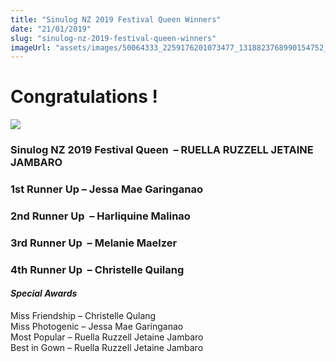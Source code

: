 ```yaml
---
title: "Sinulog NZ 2019 Festival Queen Winners"
date: "21/01/2019"
slug: "sinulog-nz-2019-festival-queen-winners"
imageUrl: "assets/images/50064333_2259176201073477_1318823768990154752_n.jpg"
---
```


Congratulations !
=================

![](https://i0.wp.com/santonino-nz.org/wp-content/uploads/2019/01/50064333_2259176201073477_1318823768990154752_n.jpg?resize=489%2C732)

### Sinulog NZ 2019 Festival Queen  – RUELLA RUZZELL JETAINE JAMBARO

### 1st Runner Up – Jessa Mae Garinganao

### 2nd Runner Up  – Harliquine Malinao

### 3rd Runner Up  – Melanie Maelzer

### 4th Runner Up  – Christelle Quilang

#### _Special Awards_  
Miss Friendship – Christelle Qulang  
Miss Photogenic – Jessa Mae Garinganao  
Most Popular – Ruella Ruzzell Jetaine Jambaro  
Best in Gown – Ruella Ruzzell Jetaine Jambaro